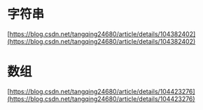 # 字符串
[https://blog.csdn.net/tangqing24680/article/details/104382402](https://blog.csdn.net/tangqing24680/article/details/104382402)

# 数组
[https://blog.csdn.net/tangqing24680/article/details/104423276](https://blog.csdn.net/tangqing24680/article/details/104423276)

